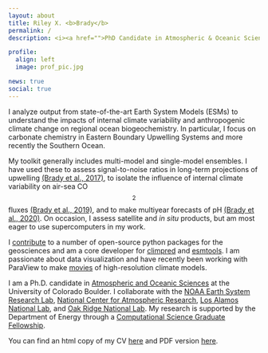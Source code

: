 ```yaml
---
layout: about
title: Riley X. <b>Brady</b>
permalink: /
description: <i><a href="">PhD Candidate in Atmospheric & Oceanic Sciences</a>. DOE CSGF Fellow</i>

profile:
  align: left
  image: prof_pic.jpg

news: true
social: true
---
```



I analyze output from state-of-the-art Earth System Models (ESMs) to understand the impacts of internal climate variability and anthropogenic climate change on regional ocean biogeochemistry. In particular, I focus on carbonate chemistry in Eastern Boundary Upwelling Systems and more recently the Southern Ocean. 

My toolkit generally includes multi-model and single-model ensembles. I have used these to assess signal-to-noise ratios in long-term projections of upwelling [(Brady et al., 2017)](/papers/Brady2017.pdf), to isolate the influence of internal climate variability on air-sea  CO$$_{2}$$ fluxes [(Brady et al., 2019)](/papers/Brady2019.pdf), and to make multiyear forecasts of pH [(Brady et al., 2020)](/papers/Brady2020.pdf). On occasion, I assess satellite and *in situ* products, but am most eager to use supercomputers in my work. 

I [contribute](/software) to a number of open-source python packages for the geosciences and am a core developer for [climpred](https://climpred.readthedocs.io) and [esmtools](https://esmtools.readthedocs.io). I am passionate about data visualization and have recently been working with ParaView to make [movies](https://vimeo.com/user96067365) of high-resolution climate models.

I am a Ph.D. candidate in [Atmospheric and Oceanic Sciences](http://www.colorado.edu/atoc/) at the University of Colorado Boulder. I collaborate with the [NOAA Earth System Research Lab](https://www.esrl.noaa.gov/psd/), [National Center for Atmospheric Research](http://www.cgd.ucar.edu/), [Los Alamos National Lab](https://www.lanl.gov/org/ddste/aldsc/theoretical/index.php), and [Oak Ridge National Lab](https://www.ornl.gov/group/ces). My research is supported by the Department of Energy through a [Computational Science Graduate Fellowship](https://www.krellinst.org/csgf/fellows/profile?n=brady2016).

You can find an html copy of my CV [here](/cv) and PDF version [here](https://github.com/bradyrx/public_documents/blob/master/BradyRX_CV.pdf).